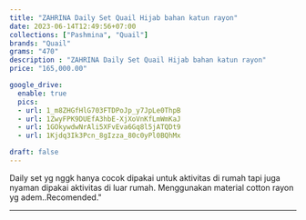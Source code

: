 ```yaml
---
title: "ZAHRINA Daily Set Quail Hijab bahan katun rayon"
date: 2023-06-14T12:49:56+07:00
collections: ["Pashmina", "Quail"]
brands: "Quail"
grams: "470"
description : "ZAHRINA Daily Set Quail Hijab bahan katun rayon"
price: "165,000.00"

google_drive:
  enable: true
  pics:
  - url: 1_m8ZHGfHlG703FTDPoJp_y7JpLe0ThpB
  - url: 1ZwyFPK9DUEfA3hbE-XjXoVnKfLmWmKaJ
  - url: 1GOkywdwNrAli5XFvEva6Gq8l5jATQDt9
  - url: 1Kjdq3Ik3Pcn_8gIzza_80c0yPl0BQhMx

draft: false
---
```


Daily set yg nggk hanya cocok dipakai untuk aktivitas di rumah tapi juga nyaman dipakai aktivitas di luar rumah. Menggunakan material cotton rayon yg adem..Recomended."

----------    
 
